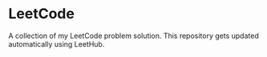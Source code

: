 # LeetCode
A collection of my LeetCode problem solution. This repository gets updated automatically using LeetHub.
